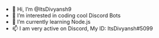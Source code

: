 - 👋 Hi, I’m @ItsDivyansh9
- 👀 I’m interested in coding cool Discord Bots
- 🌱 I’m currently learning Node.js
- 📫 I am very active on Discord, My ID: ItsDivyansh#5099

<!---
ItsDivyansh9/ItsDivyansh9 is a ✨ special ✨ repository because its `README.md` (this file) appears on your GitHub profile.
You can click the Preview link to take a look at your changes.
--->

